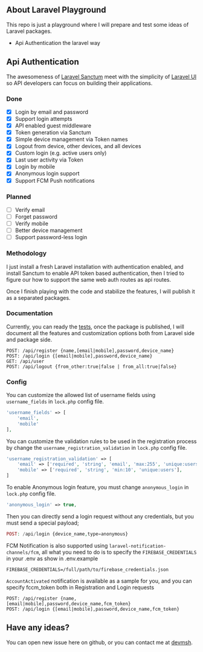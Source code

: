## About Laravel Playground

This repo is just a playground where I will prepare and test some ideas of Laravel packages.

- Api Authentication the laravel way 

## Api Authentication

The awesomeness of [Laravel Sanctum](https://laravel.com/docs/master/sanctum) meet with the simplicity of [Laravel UI](https://laravel.com/docs/master/authentication#introduction) so API developers can focus on building their applications.

### Done
- [X] Login by email and password
- [X] Support login attempts
- [X] API enabled guest middleware
- [X] Token generation via Sanctum
- [X] Simple device management via Token names
- [X] Logout from device, other devices, and all devices
- [X] Custom login (e.g. active users only)
- [X] Last user activity via Token
- [X] Login by mobile
- [X] Anonymous login support
- [X] Support FCM Push notifications

### Planned
- [ ] Verify email
- [ ] Forget password 
- [ ] Verify mobile  
- [ ] Better device management
- [ ] Support password-less login

### Methodology

I just install a fresh Laravel installation with authentication enabled, and install Sanctum to enable API token based authentication, then I tried to figure our how to support the same web auth routes as api routes.

Once I finish playing with the code and stabilize the features, I will publish it as a separated packages.

### Documentation

Currently, you can ready the [tests](https://github.com/devmsh/playground/tree/master/tests/Feature), once the package is published, I will document all the features and customization options both from Laravel side and package side.

```
POST: /api/register {name,[email|mobile],password,device_name}
POST: /api/login {[email|mobile],password,device_name}
GET: /api/user
POST: /api/logout {from_other:true|false | from_all:true|false}
```

### Config

You can customize the allowed list of username fields using `username_fields` in `lock.php` config file.

```php
'username_fields' => [
    'email',
    'mobile'
],
```

You can customize the validation rules to be used in the registration process by change the `username_registration_validation` in `lock.php` config file.

```php
'username_registration_validation' => [
    'email' => ['required', 'string', 'email', 'max:255', 'unique:users'],
    'mobile' => ['required', 'string', 'min:10', 'unique:users'],
]
```

To enable Anonymous login feature, you must change `anonymous_login` in `lock.php` config file.

```php
'anonymous_login' => true,
```

Then you can directly send a login request without any credentials, but you must send a special payload;
```php
POST: /api/login {device_name,type=anonymous}
```

FCM Notification is also supported using `laravel-notification-channels/fcm`, all what you need to do is to specify the `FIREBASE_CREDENTIALS` in your .env as show in .env.example
```
FIREBASE_CREDENTIALS=/full/path/to/firebase_credentials.json
```

`AccountActivated` notification is available as a sample for you, and you can specify fccm_token both in Registration and Login requests

```
POST: /api/register {name,[email|mobile],password,device_name,fcm_token}
POST: /api/login {[email|mobile],password,device_name,fcm_token}
```

## Have any ideas?

You can open new issue here on github, or you can contact me at [devmsh](https://twitter.com/devmsh).
